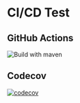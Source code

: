 # CI/CD Test

## GitHub Actions
![Build with maven](https://github.com/samokisha/ci-cd-test/workflows/Build%20with%20maven/badge.svg?branch=master&event=push)

## Codecov
[![codecov](https://codecov.io/gh/samokisha/ci-cd-test/branch/master/graph/badge.svg?token=43VBO2HZGK)](https://codecov.io/gh/samokisha/ci-cd-test)
